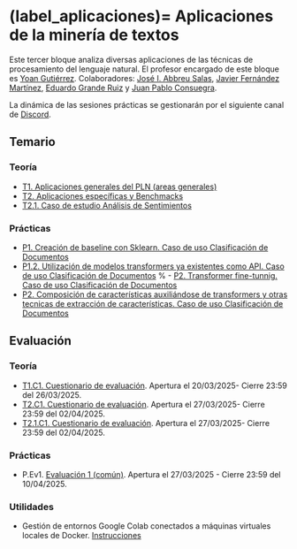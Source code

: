 
(label_aplicaciones)=
Aplicaciones de la minería de textos
====================================

Este tercer bloque analiza diversas aplicaciones de las técnicas de procesamiento del lenguaje natural. El profesor encargado de este bloque es [Yoan Gutiérrez][yoan url]. Colaboradores: [José I. Abbreu Salas][abreu url], [Javier Fernández Martínez][javi url], [Eduardo Grande Ruiz](https://cvnet.cpd.ua.es/curriculum-breve/es/grande-ruiz-eduardo/327690) y  [Juan Pablo Consuegra](https://cvnet.cpd.ua.es/curriculum-breve/es/consuegra-ayala-juan-pablo/550467).

La dinámica de las sesiones prácticas se gestionarán por el siguiente canal de [Discord](https://discord.gg/jS8FV3Fg).



## Temario

### Teoría

- [T1. Aplicaciones generales del PLN (areas generales)][t1]
- [T2. Aplicaciones específicas y Benchmacks][t2]
- [T2.1. Caso de estudio Análisis de Sentimientos][t2.1]
<!--
- [T3. Métricas de Evaluación][t3]
- [T4. Repositorios y Tecnologías de Modelos (Generativos) Preentrenados][t4]

% - [T5. AutoML. Descripción general y estado de la cuestión][t5]
% - [T5.1. AutoGOAL: Marco de trabajo para la generación de pipelines óptimos][t5.1]
-->

### Prácticas

- [P1. Creación de baseline con Sklearn. Caso de uso Clasificación de Documentos][p1] 
- [P1.2. Utilización de modelos transformers ya existentes como API. Caso de uso Clasificación de Documentos][p2]
% - [P2. Transformer fine-tunnig. Caso de uso Clasificación de Documentos][p3]
- [P2. Composición de características auxiliándose de transformers y otras tecnicas de extracción de  características. Caso de uso Clasificación de Documentos][p4]
<!--
- [P3. Modelos Generativos][p7]
- [P4. Consolidación de temario y trabajo en clase]()
   % - [P4. Ensembler de classificadores, entre ellos trasnformers, SMV, etc.  Caso de uso Clasificación  de Documentos][p5]
% - [P5. Utilización de técnicas de AutoML, libreria AutoGOAL.  Caso de uso Clasificación de Documentos][p6]
 -->


## Evaluación

### Teoría
 - [T1.C1. Cuestionario de evaluación](https://forms.gle/A9VANxkdBd99Ly5j9). Apertura el 20/03/2025- Cierre 23:59 del 26/03/2025.
 - [T2.C1. Cuestionario de evaluación](https://forms.gle/FtYfQjSa1n8tEpK6A). Apertura el 27/03/2025- Cierre 23:59 del 02/04/2025.
 - [T2.1.C1. Cuestionario de evaluación](https://forms.gle/hFoNUccvKW9RKP7z8). Apertura el 27/03/2025- Cierre 23:59 del 02/04/2025.
<!-- 
 - [T3.C1. Cuestionario de evaluación](https://forms.gle/DiDRZYNCHMxyumAp8). Apertura el 03/04/2025- Cierre 23:59 del 09/04/2025.
 - [T4.C1. Cuestionario de evaluación](https://forms.gle/St7f5jcVWgaczAgo6). Apertura el 10/04/2025- Cierre 23:59 del 07/05/2025.
 % - [T5.C1. Cuestionario de evaluación](https://forms.gle/G3AsHGFw4MXfMV2v9). Apertura el 15/03/2024- Cierre 23:59 del 17/04/2023.

% - [Cuestionario de setisfacción](https://forms.gle/sAobHzNaFSCu47ss8) 

-->
 

### Prácticas
 - P.Ev1. [Evaluación 1 (común)](https://jaspock.github.io/mtextos2425/bloque3_ev.html#entrega-1-comun). Apertura el 27/03/2025 - Cierre 23:59 del 10/04/2025.
<!-- 
- P.Ev2. [Evaluación 2 (selectiva)](https://jaspock.github.io/mtextos2425/bloque3_ev.html#entrega-2-selectiva). Apertura el 10/04/2025 - Cierre 23:59 del 22/05/2025.
-->


### Utilidades
<!-- 
Gestión de créditos y máquinas virtuales con Google Colab: [Instrucciones](https://jaspock.github.io/mtextos2425/doc_utils/creditosColab/web.html)
-->
- Gestión de entornos Google Colab conectados a máquinas virtuales locales de Docker. [Instrucciones](https://jaspock.github.io/mtextos2425/doc_utils/colabEntornoLocal/web.html)


[abreu url]: https://scholar.google.es/citations?user=62u6KEkAAAAJ&hl=es
[javi url]: https://cvnet.cpd.ua.es/curriculum-breve/es/fernandez-martinez-javier/321
[yoan url]: https://cvnet.cpd.ua.es/curriculum-breve/es/gutierrez-vazquez-yoan/49618  

[t1]: https://jaspock.github.io/mtextos2425/bloque3_t1_aplicaciones.html
[t2]: https://jaspock.github.io/mtextos2425/bloque3_t2_subaplicaciones-benchmarks.html
[t2.1]: https://jaspock.github.io/mtextos2425/bloque3_t2.1_analisis_sentimientos.html
[t3]: https://jaspock.github.io/mtextos2425/bloque3_t3.1_metricas.html
[t4]: https://jaspock.github.io/mtextos2425/bloque3_t4_centralizacion.html
[t5]: https://jaspock.github.io/mtextos2425/bloque3_t5_automl.html
[t5.1]: https://jaspock.github.io/mtextos2425/bloque3_t5.1_autogoal.html

[p1]: https://jaspock.github.io/mtextos2425/bloque3_p1_SA-Pipeline-Reviews.html
[p2]: https://jaspock.github.io/mtextos2425/bloque3_p2_SA-Transformers-Basic.html
[p3]: https://jaspock.github.io/mtextos2425/bloque3_p3_SA-Transformers-Training-FineTuning.html
[p4]: https://jaspock.github.io/mtextos2425/bloque3_p4_SA-Transformers-Training-Custom.html
[p5]: https://jaspock.github.io/mtextos2425/bloque3_p5-SA-Ensemble.html
[p6]: https://jaspock.github.io/mtextos2425/bloque3_p6_SA-AutoGOAL.html
[p7]: https://jaspock.github.io/mtextos2425/bloque3_p6-SA-Generativos.html

[ev1]: https://jaspock.github.io/mtextos2425/bloque3_ev.html
